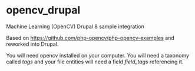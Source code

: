 # opencv_drupal
Machine Learning (OpenCV) Drupal 8 sample integration

Based on https://github.com/php-opencv/php-opencv-examples and reworked into Drupal.

You will need opencv installed on your computer. You will need a taxonomy called *tags* and your file entities will need a field *field_tags* referencing it.
